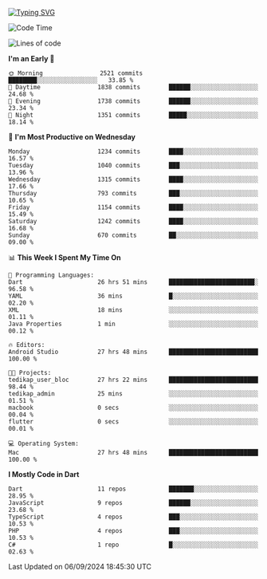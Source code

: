 
<a href="https://git.io/typing-svg"><img src="https://readme-typing-svg.demolab.com?font=Source+Code+Pro&pause=1000&random=false&width=435&lines=Hey+%F0%9F%A5%B6+iam+Yaskraz" alt="Typing SVG" /></a>
<!--START_SECTION:waka-->
![Code Time](http://img.shields.io/badge/Code%20Time-590%20hrs%2059%20mins-blue)

![Lines of code](https://img.shields.io/badge/From%20Hello%20World%20I%27ve%20Written-4.6%20million%20lines%20of%20code-blue)

**I'm an Early 🐤** 

```text
🌞 Morning                2521 commits        ████████░░░░░░░░░░░░░░░░░   33.85 % 
🌆 Daytime                1838 commits        ██████░░░░░░░░░░░░░░░░░░░   24.68 % 
🌃 Evening                1738 commits        ██████░░░░░░░░░░░░░░░░░░░   23.34 % 
🌙 Night                  1351 commits        █████░░░░░░░░░░░░░░░░░░░░   18.14 % 
```
📅 **I'm Most Productive on Wednesday** 

```text
Monday                   1234 commits        ████░░░░░░░░░░░░░░░░░░░░░   16.57 % 
Tuesday                  1040 commits        ███░░░░░░░░░░░░░░░░░░░░░░   13.96 % 
Wednesday                1315 commits        ████░░░░░░░░░░░░░░░░░░░░░   17.66 % 
Thursday                 793 commits         ███░░░░░░░░░░░░░░░░░░░░░░   10.65 % 
Friday                   1154 commits        ████░░░░░░░░░░░░░░░░░░░░░   15.49 % 
Saturday                 1242 commits        ████░░░░░░░░░░░░░░░░░░░░░   16.68 % 
Sunday                   670 commits         ██░░░░░░░░░░░░░░░░░░░░░░░   09.00 % 
```


📊 **This Week I Spent My Time On** 

```text
💬 Programming Languages: 
Dart                     26 hrs 51 mins      ████████████████████████░   96.58 % 
YAML                     36 mins             █░░░░░░░░░░░░░░░░░░░░░░░░   02.20 % 
XML                      18 mins             ░░░░░░░░░░░░░░░░░░░░░░░░░   01.11 % 
Java Properties          1 min               ░░░░░░░░░░░░░░░░░░░░░░░░░   00.12 % 

🔥 Editors: 
Android Studio           27 hrs 48 mins      █████████████████████████   100.00 % 

🐱‍💻 Projects: 
tedikap_user_bloc        27 hrs 22 mins      █████████████████████████   98.44 % 
tedikap_admin            25 mins             ░░░░░░░░░░░░░░░░░░░░░░░░░   01.51 % 
macbook                  0 secs              ░░░░░░░░░░░░░░░░░░░░░░░░░   00.04 % 
flutter                  0 secs              ░░░░░░░░░░░░░░░░░░░░░░░░░   00.01 % 

💻 Operating System: 
Mac                      27 hrs 48 mins      █████████████████████████   100.00 % 
```

**I Mostly Code in Dart** 

```text
Dart                     11 repos            ███████░░░░░░░░░░░░░░░░░░   28.95 % 
JavaScript               9 repos             ██████░░░░░░░░░░░░░░░░░░░   23.68 % 
TypeScript               4 repos             ███░░░░░░░░░░░░░░░░░░░░░░   10.53 % 
PHP                      4 repos             ███░░░░░░░░░░░░░░░░░░░░░░   10.53 % 
C#                       1 repo              █░░░░░░░░░░░░░░░░░░░░░░░░   02.63 % 
```




 Last Updated on 06/09/2024 18:45:30 UTC
<!--END_SECTION:waka-->
